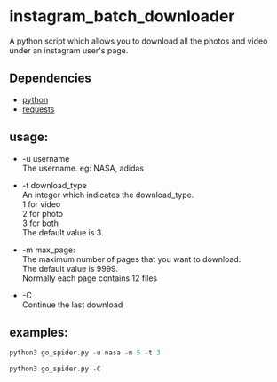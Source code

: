 # instagram_batch_downloader
A python script which allows you to download all the photos and video under an instagram user's page.


## Dependencies
+ [python]
+ [requests]

## usage:
+ -u username  
    The username. eg: NASA, adidas

+ -t download_type  
    An integer which indicates the download_type.  
    1 for video  
    2 for photo  
    3 for both  
    The default value is 3.

+ -m max_page:  
    The maximum number of pages that you want to download.  
    The default value is 9999.  
    Normally each page contains 12 files

+ -C  
    Continue the last download


## examples:
```python
python3 go_spider.py -u nasa -m 5 -t 3
```

```python
python3 go_spider.py -C
```
[requests]:https://github.com/kennethreitz/requests
[python]:https://www.python.org/